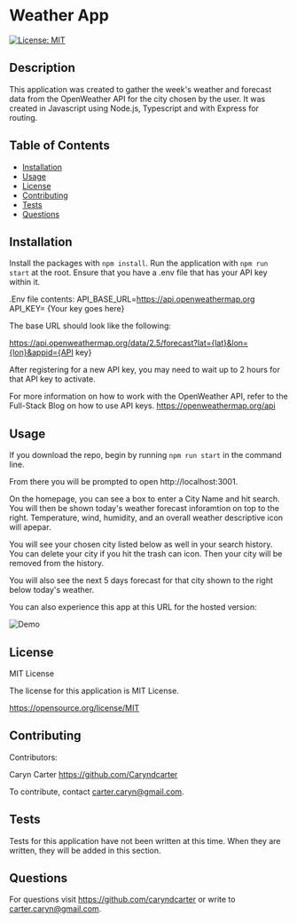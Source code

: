 # Weather App 
[![License: MIT](https://img.shields.io/badge/License-MIT-yellow.svg)](https://opensource.org/licenses/MIT)

## Description

This application was created to gather the week's weather and forecast data from the OpenWeather API for the city chosen by the user.  It was created in Javascript using Node.js, Typescript and with Express for routing. 

## Table of Contents
- [Installation](#installation)
- [Usage](#usage)
- [License](#license)
- [Contributing](#contributing)
- [Tests](#tests)
- [Questions](#questions)

## Installation

Install the packages with ``npm install``.  Run the application with ``npm run start`` at the root.
Ensure that you have a .env file that has your API key within it.  

.Env file contents: 
API_BASE_URL=https://api.openweathermap.org
API_KEY= {Your key goes here}

The base URL should look like the following:

https://api.openweathermap.org/data/2.5/forecast?lat={lat}&lon={lon}&appid={API key}

After registering for a new API key, you may need to wait up to 2 hours for that API key to activate.

For more information on how to work with the OpenWeather API, refer to the Full-Stack Blog on how to use API keys. 
https://openweathermap.org/api



## Usage

If you download the repo, begin by running ``npm run start`` in the command line.

From there you will be prompted to open http://localhost:3001.  

On the homepage, you can see a box to enter a City Name and hit search.  You will then be shown today's weather forecast inforamtion on top to the right.  Temperature, wind, humidity, and an overall weather descriptive icon will apepar.  

You will see your chosen city listed below as well in your search history.  
You can delete your city if you hit the trash can icon. Then your city will be removed from the history.

You will also see the next 5 days forecast for that city shown to the right below today's weather.

You can also experience this app at this URL for the hosted version:

![Demo](./assets/readme-generator-screenshot.png)

## License

MIT License

The license for this application is MIT License.

https://opensource.org/license/MIT

## Contributing

Contributors: 

Caryn Carter https://github.com/Caryndcarter 

To contribute, contact carter.caryn@gmail.com.

## Tests

Tests for this application have not been written at this time.  When they are written, they will be added in this section.  


## Questions

For questions visit https://github.com/caryndcarter or write to carter.caryn@gmail.com.

